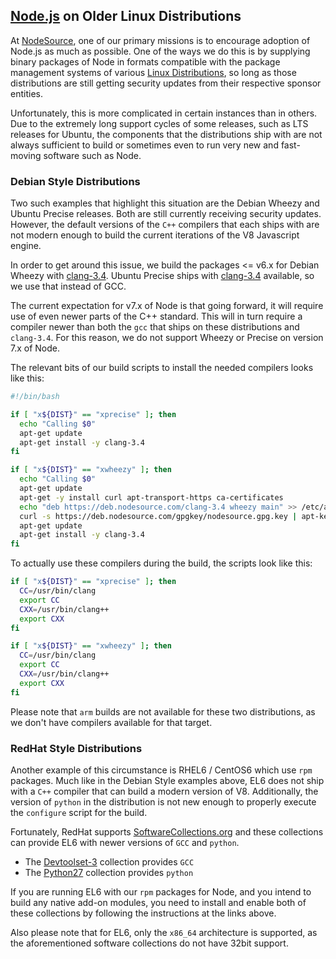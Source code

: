 ## [Node.js](https://nodejs.org) on Older Linux Distributions

At [NodeSource](https://nodesource.com), one of our primary missions is to encourage adoption of Node.js as much as possible. One of the ways we do this is by supplying binary packages of Node in formats compatible with the package management systems of various [Linux Distributions](https://github.com/nodesource/distributions/), so long as those distributions are still getting security updates from their respective sponsor entities.

Unfortunately, this is more complicated in certain instances than in others. Due to the extremely long support cycles of some releases, such as LTS releases for Ubuntu, the components that the distributions ship with are not always sufficient to build or sometimes even to run very new and fast-moving software such as Node.

### Debian Style Distributions

Two such examples that highlight this situation are the Debian Wheezy and Ubuntu Precise releases. Both are still currently receiving security updates. However, the default versions of the `C++` compilers that each ships with are not modern enough to build the current iterations of the V8 Javascript engine.

In order to get around this issue, we build the packages <= v6.x for Debian Wheezy with [clang-3.4](http://clang.llvm.org/). Ubuntu Precise ships with [clang-3.4](http://clang.llvm.org) available, so we use that instead of GCC.

The current expectation for v7.x of Node is that going forward, it will require use of even newer parts of the C++ standard. This will in turn require a compiler newer than both the `gcc` that ships on these distributions and `clang-3.4`. For this reason, we do not support Wheezy or Precise on version 7.x of Node.

The relevant bits of our build scripts to install the needed compilers looks like this:

```bash
#!/bin/bash

if [ "x${DIST}" == "xprecise" ]; then
  echo "Calling $0"
  apt-get update
  apt-get install -y clang-3.4
fi

if [ "x${DIST}" == "xwheezy" ]; then
  echo "Calling $0"
  apt-get update
  apt-get -y install curl apt-transport-https ca-certificates
  echo "deb https://deb.nodesource.com/clang-3.4 wheezy main" >> /etc/apt/sources.list
  curl -s https://deb.nodesource.com/gpgkey/nodesource.gpg.key | apt-key add -
  apt-get update
  apt-get install -y clang-3.4
fi
```

To actually use these compilers during the build, the scripts look like this:

```bash
if [ "x${DIST}" == "xprecise" ]; then
  CC=/usr/bin/clang
  export CC
  CXX=/usr/bin/clang++
  export CXX
fi

if [ "x${DIST}" == "xwheezy" ]; then
  CC=/usr/bin/clang
  export CC
  CXX=/usr/bin/clang++
  export CXX
fi
```

Please note that `arm` builds are not available for these two distributions, as we don't have compilers available for that target.

### RedHat Style Distributions

Another example of this circumstance is RHEL6 / CentOS6 which use `rpm` packages. Much like in the Debian Style examples above, EL6 does not ship with a `C++` compiler that can build a modern version of V8. Additionally, the version of `python` in the distribution is not new enough to properly execute the `configure` script for the build.

Fortunately, RedHat supports [SoftwareCollections.org](https://www.softwarecollections.org) and these collections can provide EL6 with newer versions of `GCC` and `python`.

  - The [Devtoolset-3](https://www.softwarecollections.org/en/scls/rhscl/devtoolset-3/) collection provides `GCC`
  - The [Python27](https://www.softwarecollections.org/en/scls/rhscl/python27/) collection provides `python`

If you are running EL6 with our `rpm` packages for Node, and you intend to build any native add-on modules, you need to install and enable both of these collections by following the instructions at the links above.

Also please note that for EL6, only the `x86_64` architecture is supported, as the aforementioned software collections do not have 32bit support.

